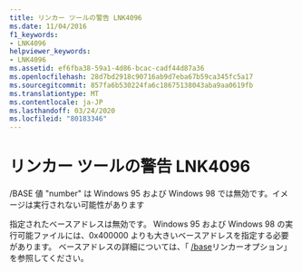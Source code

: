 ```yaml
---
title: リンカー ツールの警告 LNK4096
ms.date: 11/04/2016
f1_keywords:
- LNK4096
helpviewer_keywords:
- LNK4096
ms.assetid: ef6fba38-59a1-4d86-bcac-cadf44d87a36
ms.openlocfilehash: 28d7bd2918c90716ab9d7eba67b59ca345fc5a17
ms.sourcegitcommit: 857fa6b530224fa6c18675138043aba9aa0619fb
ms.translationtype: MT
ms.contentlocale: ja-JP
ms.lasthandoff: 03/24/2020
ms.locfileid: "80183346"
---
```

# <a name="linker-tools-warning-lnk4096"></a>リンカー ツールの警告 LNK4096

/BASE 値 "number" は Windows 95 および Windows 98 では無効です。イメージは実行されない可能性があります

指定されたベースアドレスは無効です。 Windows 95 および Windows 98 の実行可能ファイルには、0x400000 よりも大きいベースアドレスを指定する必要があります。 ベースアドレスの詳細については、「 [/base](../../build/reference/base-base-address.md)リンカーオプション」を参照してください。
